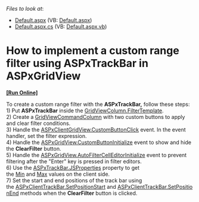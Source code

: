 <!-- default file list -->
*Files to look at*:

* [Default.aspx](./CS/Default.aspx) (VB: [Default.aspx](./VB/Default.aspx))
* [Default.aspx.cs](./CS/Default.aspx.cs) (VB: [Default.aspx.vb](./VB/Default.aspx.vb))
<!-- default file list end -->
# How to implement a custom range filter using ASPxTrackBar in ASPxGridView
<!-- run online -->
**[[Run Online]](https://codecentral.devexpress.com/t361539/)**
<!-- run online end -->


<p>To create a custom range filter with the <strong>ASPxTrackBar,</strong> follow these steps:<br>1) Put <strong>ASPxTrackBar</strong> inside the <a href="https://documentation.devexpress.com/#AspNet/DevExpressWebGridViewColumn_FilterTemplatetopic">GridViewColumn.FilterTemplate</a>. <br>2) Create a <a href="https://documentation.devexpress.com/#AspNet/clsDevExpressWebGridViewCommandColumntopic">GridViewCommandColumn</a> with two custom buttons to apply and clear filter conditions. <br>3) Handle the <a href="https://documentation.devexpress.com/#AspNet/DevExpressWebScriptsASPxClientGridView_CustomButtonClicktopic">ASPxClientGridView.CustomButtonClick</a> event. In the event handler, set the filter expression. <br>4) Handle the <a href="https://documentation.devexpress.com/#AspNet/DevExpressWebASPxGridView_CustomButtonInitializetopic">ASPxGridView.CustomButtonInitialize</a> event to show and hide the <strong>ClearFilter</strong> button.<br>5) Handle the <a href="https://documentation.devexpress.com/#AspNet/DevExpressWebASPxGridView_AutoFilterCellEditorInitializetopic">ASPxGridView.AutoFilterCellEditorInitialize</a> event to prevent filtering after the "Enter" key is pressed in filter editors.<br>6) Use the <a href="https://documentation.devexpress.com/#AspNet/DevExpressWebASPxEditBase_JSPropertiestopic">ASPxTrackBar.JSProperties</a> property to get the <a href="https://documentation.devexpress.com/#AspNet/DevExpressWebASPxTrackBar_MinValuetopic">Min</a> and <a href="https://documentation.devexpress.com/#AspNet/DevExpressWebASPxTrackBar_MaxValuetopic">Max</a> values on the client side. <br>7) Set the start and end positions of the track bar using the <a href="https://documentation.devexpress.com/#AspNet/DevExpressWebScriptsASPxClientTrackBar_SetPositionStarttopic">ASPxClientTrackBar.SetPositionStart</a> and <a href="https://documentation.devexpress.com/#AspNet/DevExpressWebScriptsASPxClientTrackBar_SetPositionEndtopic">ASPxClientTrackBar.SetPositionEnd</a> methods when the <strong>ClearFilter</strong> button is clicked.</p>

<br/>


